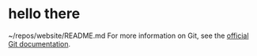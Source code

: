 # hello there




~/repos/website/README.md
 For more information on Git, see the
[official Git documentation](https://git-scm.com/).